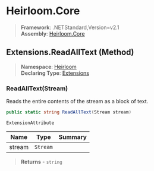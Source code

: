 # Heirloom.Core

> **Framework**: .NETStandard,Version=v2.1  
> **Assembly**: [Heirloom.Core][0]

## Extensions.ReadAllText (Method)

> **Namespace**: [Heirloom][0]  
> **Declaring Type**: [Extensions][1]

### ReadAllText(Stream)

Reads the entire contents of the stream as a block of text.

```cs
public static string ReadAllText(Stream stream)
```

`ExtensionAttribute`

| Name   | Type     | Summary |
|--------|----------|---------|
| stream | `Stream` |         |

> **Returns** - `string`

[0]: ../../../Heirloom.Core.md
[1]: ../Extensions.md
